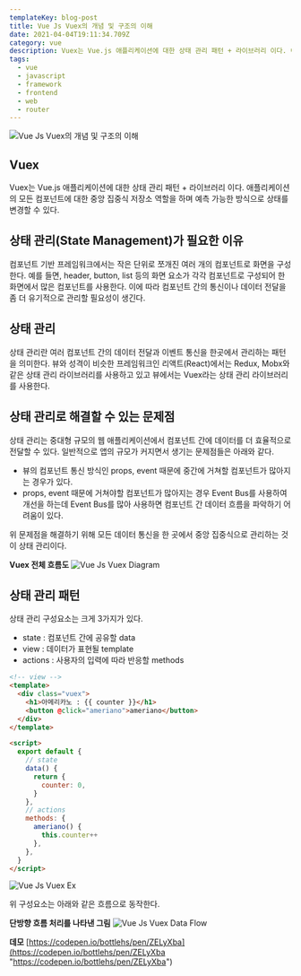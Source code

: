 ```yaml
---
templateKey: blog-post
title: Vue Js Vuex의 개념 및 구조의 이해
date: 2021-04-04T19:11:34.709Z
category: vue
description: Vuex는 Vue.js 애플리케이션에 대한 상태 관리 패턴 + 라이브러리 이다. 애플리케이션의 모든 컴포넌트에 대한 중앙 집중식 저장소 역할을 하며 예측 가능한 방식으로 상태를 변경할 수 있다.
tags:
  - vue
  - javascript
  - framework
  - frontend
  - web
  - router
---
```


![Vue Js Vuex의 개념 및 구조의 이해](/assets/vue-logo.png "Vue Js Vuex의 개념 및 구조의 이해")

## Vuex

Vuex는 Vue.js 애플리케이션에 대한 상태 관리 패턴 + 라이브러리 이다. 애플리케이션의 모든 컴포넌트에 대한 중앙 집중식 저장소 역할을 하며 예측 가능한 방식으로 상태를 변경할 수 있다.

## 상태 관리(State Management)가 필요한 이유

컴포넌트 기반 프레임워크에서는 작은 단위로 쪼개진 여러 개의 컴포넌트로 화면을 구성한다. 예를 들면, header, button, list 등의 화면 요소가 각각 컴포넌트로 구성되어 한 화면에서 많은 컴포넌트를 사용한다. 이에 따라 컴포넌트 간의 통신이나 데이터 전달을 좀 더 유기적으로 관리할 필요성이 생긴다.

## 상태 관리

상태 관리란 여러 컴포넌트 간의 데이터 전달과 이벤트 통신을 한곳에서 관리하는 패턴을 의미한다. 뷰와 성격이 비슷한 프레임워크인 리액트(React)에서는 Redux, Mobx와 같은 상태 관리 라이브러리를 사용하고 있고 뷰에서는 Vuex라는 상태 관리 라이브러리를 사용한다.

## 상태 관리로 해결할 수 있는 문제점

상태 관리는 중대형 규모의 웹 애플리케이션에서 컴포넌트 간에 데이터를 더 효율적으로 전달할 수 있다. 일반적으로 앱의 규모가 커지면서 생기는 문제점들은 아래와 같다.

- 뷰의 컴포넌트 통신 방식인 props, event 때문에 중간에 거쳐할 컴포넌트가 많아지는 경우가 있다.
- props, event 때문에 거쳐야할 컴포넌트가 많아지는 경우 Event Bus를 사용하여 개선을 하는데 Event Bus를 많아 사용하면 컴포넌트 간 데이터 흐름을 파악하기 어려움이 있다.

위 문제점을 해결하기 위해 모든 데이터 통신을 한 곳에서 중앙 집중식으로 관리하는 것이 상태 관리이다.

**Vuex 전체 흐름도**
![Vue Js Vuex Diagram](/assets/vuex-diagram.png "Vue Js Vuex Diagram")

## 상태 관리 패턴

상태 관리 구성요소는 크게 3가지가 있다.

- state : 컴포넌트 간에 공유할 data
- view : 데이터가 표현될 template
- actions : 사용자의 입력에 따라 반응할 methods

```html
<!-- view -->
<template>
  <div class="vuex">
    <h1>아메리카노 : {{ counter }}</h1>
    <button @click="ameriano">ameriano</button>
  </div>
</template>

<script>
  export default {
    // state
    data() {
      return {
        counter: 0,
      }
    },
    // actions
    methods: {
      ameriano() {
        this.counter++
      },
    },
  }
</script>
```

![Vue Js Vuex Ex](/assets/vuex-ameriano-ex.png "Vue Js Vuex Ex")

위 구성요소는 아래와 같은 흐름으로 동작한다.

**단방향 흐름 처리를 나타낸 그림**
![Vue Js Vuex Data Flow](/assets/vuex-state-one-way-data-flow.png "Vue Js Vuex Data Flow")

**데모**
[https://codepen.io/bottlehs/pen/ZELyXba](https://codepen.io/bottlehs/pen/ZELyXba "https://codepen.io/bottlehs/pen/ZELyXba")
